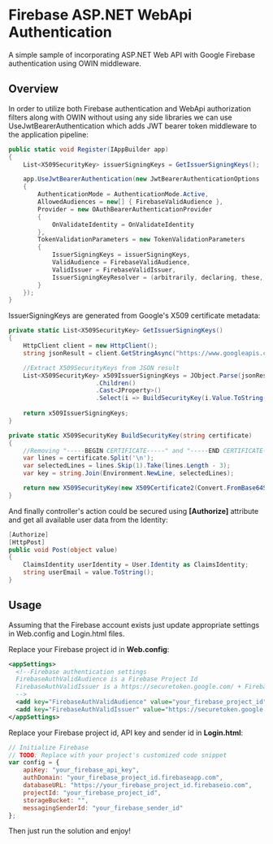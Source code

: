 # Firebase ASP.NET WebApi Authentication

A simple sample of incorporating ASP.NET Web API with Google Firebase authentication using OWIN middleware.

## Overview
In order to utilize both Firebase authentication and WebApi authorization filters along with OWIN without using any side libraries we can use UseJwtBearerAuthentication which adds JWT bearer token middleware to the application pipeline:
```cs
public static void Register(IAppBuilder app)
{
    List<X509SecurityKey> issuerSigningKeys = GetIssuerSigningKeys();

    app.UseJwtBearerAuthentication(new JwtBearerAuthenticationOptions
    {
        AuthenticationMode = AuthenticationMode.Active,
        AllowedAudiences = new[] { FirebaseValidAudience },
        Provider = new OAuthBearerAuthenticationProvider
        {
            OnValidateIdentity = OnValidateIdentity
        },
        TokenValidationParameters = new TokenValidationParameters
        {
            IssuerSigningKeys = issuerSigningKeys,
            ValidAudience = FirebaseValidAudience,
            ValidIssuer = FirebaseValidIssuer,
            IssuerSigningKeyResolver = (arbitrarily, declaring, these, parameters) => issuerSigningKeys
        }
    });
}
```

IssuerSigningKeys are generated from Google's X509 certificate metadata:
```cs
private static List<X509SecurityKey> GetIssuerSigningKeys()
{
    HttpClient client = new HttpClient();
    string jsonResult = client.GetStringAsync("https://www.googleapis.com/robot/v1/metadata/x509/securetoken@system.gserviceaccount.com").Result;

    //Extract X509SecurityKeys from JSON result
    List<X509SecurityKey> x509IssuerSigningKeys = JObject.Parse(jsonResult)
                        .Children()
                        .Cast<JProperty>()
                        .Select(i => BuildSecurityKey(i.Value.ToString())).ToList();
    
    return x509IssuerSigningKeys;
}

private static X509SecurityKey BuildSecurityKey(string certificate)
{
	//Removing "-----BEGIN CERTIFICATE-----" and "-----END CERTIFICATE-----" lines
    var lines = certificate.Split('\n');
    var selectedLines = lines.Skip(1).Take(lines.Length - 3);
    var key = string.Join(Environment.NewLine, selectedLines);

    return new X509SecurityKey(new X509Certificate2(Convert.FromBase64String(key)));
}
```

And finally controller's action could be secured using **[Authorize]** attribute and get all available user data from the Identity:
```cs
[Authorize]
[HttpPost]
public void Post(object value)
{
    ClaimsIdentity userIdentity = User.Identity as ClaimsIdentity;
    string userEmail = value.ToString();
}
```

## Usage
Assuming that the Firebase account exists just update appropriate settings in Web.config and Login.html files.

Replace your Firebase project id in **Web.config**:
```xml
<appSettings>
  <!--Firebase authentication settings
  FirebaseAuthValidAudience is a Firebase Project Id
  FirebaseAuthValidIssuer is a https://securetoken.google.com/ + Firebase Project Id
  -->
  <add key="FirebaseAuthValidAudience" value="your_firebase_project_id" />
  <add key="FirebaseAuthValidIssuer" value="https://securetoken.google.com/your_firebase_project_id" />
</appSettings>
```

Replace your Firebase project id, API key and sender id in **Login.html**:
```js
// Initialize Firebase
// TODO: Replace with your project's customized code snippet
var config = {
	apiKey: "your_firebase_api_key",
	authDomain: "your_firebase_project_id.firebaseapp.com",
	databaseURL: "https://your_firebase_project_id.firebaseio.com",
	projectId: "your_firebase_project_id",
	storageBucket: "",
	messagingSenderId: "your_firebase_sender_id"
};
```

Then just run the solution and enjoy!
